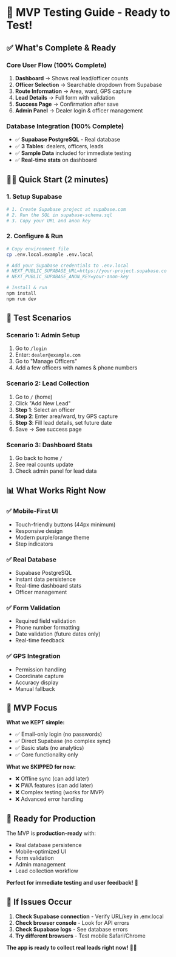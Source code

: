# 🚀 MVP Testing Guide - Ready to Test!

## ✅ **What's Complete & Ready**

### **Core User Flow (100% Complete)**
1. **Dashboard** → Shows real lead/officer counts
2. **Officer Selection** → Searchable dropdown from Supabase
3. **Route Information** → Area, ward, GPS capture
4. **Lead Details** → Full form with validation
5. **Success Page** → Confirmation after save
6. **Admin Panel** → Dealer login & officer management

### **Database Integration (100% Complete)**
- ✅ **Supabase PostgreSQL** - Real database
- ✅ **3 Tables**: dealers, officers, leads
- ✅ **Sample Data** included for immediate testing
- ✅ **Real-time stats** on dashboard

## 🏃‍♂️ **Quick Start (2 minutes)**

### 1. Setup Supabase
```bash
# 1. Create Supabase project at supabase.com
# 2. Run the SQL in supabase-schema.sql
# 3. Copy your URL and anon key
```

### 2. Configure & Run
```bash
# Copy environment file
cp .env.local.example .env.local

# Add your Supabase credentials to .env.local
# NEXT_PUBLIC_SUPABASE_URL=https://your-project.supabase.co
# NEXT_PUBLIC_SUPABASE_ANON_KEY=your-anon-key

# Install & run
npm install
npm run dev
```

## 📱 **Test Scenarios**

### **Scenario 1: Admin Setup**
1. Go to `/login`
2. Enter: `dealer@example.com`
3. Go to "Manage Officers"
4. Add a few officers with names & phone numbers

### **Scenario 2: Lead Collection**
1. Go to `/` (home)
2. Click "Add New Lead"
3. **Step 1**: Select an officer
4. **Step 2**: Enter area/ward, try GPS capture
5. **Step 3**: Fill lead details, set future date
6. Save → See success page

### **Scenario 3: Dashboard Stats**
1. Go back to home `/`
2. See real counts update
3. Check admin panel for lead data

## 📊 **What Works Right Now**

### ✅ **Mobile-First UI**
- Touch-friendly buttons (44px minimum)
- Responsive design
- Modern purple/orange theme
- Step indicators

### ✅ **Real Database**
- Supabase PostgreSQL
- Instant data persistence
- Real-time dashboard stats
- Officer management

### ✅ **Form Validation**
- Required field validation
- Phone number formatting
- Date validation (future dates only)
- Real-time feedback

### ✅ **GPS Integration**
- Permission handling
- Coordinate capture
- Accuracy display
- Manual fallback

## 🎯 **MVP Focus**

**What we KEPT simple:**
- ✅ Email-only login (no passwords)
- ✅ Direct Supabase (no complex sync)
- ✅ Basic stats (no analytics)
- ✅ Core functionality only

**What we SKIPPED for now:**
- ❌ Offline sync (can add later)
- ❌ PWA features (can add later)
- ❌ Complex testing (works for MVP)
- ❌ Advanced error handling

## 🚀 **Ready for Production**

The MVP is **production-ready** with:
- Real database persistence
- Mobile-optimized UI
- Form validation
- Admin management
- Lead collection workflow

**Perfect for immediate testing and user feedback!** 🎉

## 🐛 **If Issues Occur**

1. **Check Supabase connection** - Verify URL/key in .env.local
2. **Check browser console** - Look for API errors
3. **Check Supabase logs** - See database errors
4. **Try different browsers** - Test mobile Safari/Chrome

**The app is ready to collect real leads right now!** 📱✨